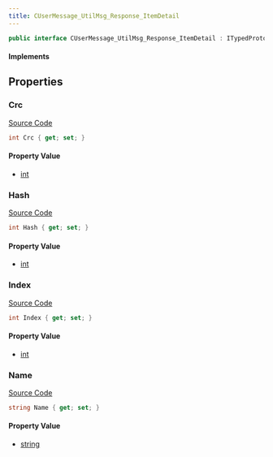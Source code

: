 ```yaml
---
title: CUserMessage_UtilMsg_Response_ItemDetail
---
```


```csharp
public interface CUserMessage_UtilMsg_Response_ItemDetail : ITypedProtobuf<CUserMessage_UtilMsg_Response_ItemDetail>, INativeHandle
```

#### Implements

## Properties

### Crc

[Source Code](https://github.com/swiftly-solution/swiftlys2/blob/beta/managed/src/SwiftlyS2.Generated/Protobufs/Interfaces/CUserMessage_UtilMsg_Response_ItemDetail.cs#L19)

```csharp
int Crc { get; set; }
```

#### Property Value

- [int](https://learn.microsoft.com/dotnet/api/system.int32)

### Hash

[Source Code](https://github.com/swiftly-solution/swiftlys2/blob/beta/managed/src/SwiftlyS2.Generated/Protobufs/Interfaces/CUserMessage_UtilMsg_Response_ItemDetail.cs#L16)

```csharp
int Hash { get; set; }
```

#### Property Value

- [int](https://learn.microsoft.com/dotnet/api/system.int32)

### Index

[Source Code](https://github.com/swiftly-solution/swiftlys2/blob/beta/managed/src/SwiftlyS2.Generated/Protobufs/Interfaces/CUserMessage_UtilMsg_Response_ItemDetail.cs#L13)

```csharp
int Index { get; set; }
```

#### Property Value

- [int](https://learn.microsoft.com/dotnet/api/system.int32)

### Name

[Source Code](https://github.com/swiftly-solution/swiftlys2/blob/beta/managed/src/SwiftlyS2.Generated/Protobufs/Interfaces/CUserMessage_UtilMsg_Response_ItemDetail.cs#L22)

```csharp
string Name { get; set; }
```

#### Property Value

- [string](https://learn.microsoft.com/dotnet/api/system.string)

